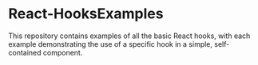 # React-HooksExamples
This repository contains examples of all the basic React hooks, with each example demonstrating the use of a specific hook in a simple, self-contained component.
